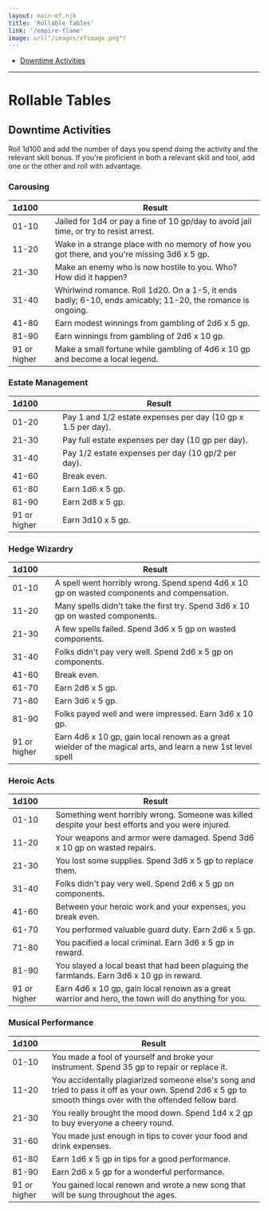 ```yaml
---
layout: main-ef.njk
title: 'Rollable Tables'
link: '/empire-flame'
image: url("/images/efimage.png")
---
```


<nav>

  <ul>
    <li><a href="#downtime">Downtime Activities</a></li>
  </ul>

</nav>

<hr/>


# Rollable Tables

<h2 id="downtime">Downtime Activities</h2>

Roll 1d100 and add the number of days you spend doing the activity and the relevant skill bonus. If you're proficient in both a relevant skill and tool, add one or the other and roll with advantage.

### Carousing

1d100|Result
:---|---
01-10|Jailed for 1d4 or pay a fine of 10 gp/day to avoid jail time, or try to resist arrest.
11-20|Wake in a strange place with no memory of how you got there, and you're missing 3d6 x 5 gp.
21-30|Make an enemy who is now hostile to you. Who? How did it happen?
31-40|Whirlwind romance. Roll 1d20. On a 1-5, it ends badly; 6-10, ends amicably; 11-20, the romance is ongoing.
41-80|Earn modest winnings from gambling of 2d6 x 5 gp.
81-90|Earn winnings from gambling of 2d6 x 10 gp.
91 or higher|Make a small fortune while gambling of 4d6 x 10 gp and become a local legend.

### Estate Management

1d100|Result
:---|---
01-20|Pay 1 and 1/2 estate expenses per day (10 gp x 1.5 per day).
21-30|Pay full estate expenses per day (10 gp per day).
31-40|Pay 1/2 estate expenses per day (10 gp/2 per day).
41-60|Break even.
61-80|Earn 1d6 x 5 gp.
81-90|Earn 2d8 x 5 gp.
91 or higher|Earn 3d10 x 5 gp.

###  Hedge Wizardry

1d100|Result
:---|---
01-10|A spell went horribly wrong. Spend spend 4d6 x 10 gp on wasted components and compensation.
11-20|Many spells didn't take the first try. Spend 3d6 x 10 gp on wasted components.
21-30|A few spells failed. Spend 3d6 x 5 gp on wasted components.
31-40|Folks didn't pay very well. Spend 2d6 x 5 gp on components.
41-60|Break even.
61-70|Earn 2d6 x 5 gp.
71-80|Earn 3d6 x 5 gp.
81-90|Folks payed well and were impressed. Earn 3d6 x 10 gp.
91 or higher|Earn 4d6 x 10 gp, gain local renown as a great wielder of the magical arts, and learn a new 1st level spell

### Heroic Acts

1d100|Result
:---|---
01-10|Something went horribly wrong. Someone was killed despite your best efforts and you were injured.
11-20|Your weapons and armor were damaged. Spend 3d6 x 10 gp on wasted repairs.
21-30|You lost some supplies. Spend 3d6 x 5 gp to replace them.
31-40|Folks didn't pay very well. Spend 2d6 x 5 gp on components.
41-60|Between your heroic work and your expenses, you break even.
61-70|You performed valuable guard duty. Earn 2d6 x 5 gp.
71-80|You pacified a local criminal. Earn 3d6 x 5 gp in reward.
81-90|You slayed a local beast that had been plaguing the farmlands. Earn 3d6 x 10 gp in reward.
91 or higher|Earn 4d6 x 10 gp, gain local renown as a great warrior and hero, the town will do anything for you.

### Musical Performance

1d100|Result
:---|---
01-10|You made a fool of yourself and broke your instrument. Spend 35 gp to repair or replace it.
11-20|You accidentally plagiarized someone else's song and tried to pass it off as your own. Spend 2d6 x 5 gp to smooth things over with the offended fellow bard.
21-30|You really brought the mood down. Spend 1d4 x 2 gp to buy everyone a cheery round.
31-60|You made just enough in tips to cover your food and drink expenses.
61-80|Earn 1d6 x 5 gp in tips for a good performance.
81-90|Earn 2d6 x 5 gp for a wonderful performance.
91 or higher|You gained local renown and wrote a new song that will be sung throughout the ages.
